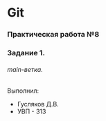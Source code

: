 # Git
### Практическая работа №8
### Задание 1.
###### main-ветка.
Выполнил:
* Гусляков Д.В.
* УВП - 313
